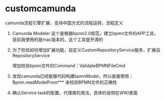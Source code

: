 # customcamunda
camunda流程引擎扩展，支持中国方式的流程运转，流程定义

1. Camunda Modeler 这个是根据bpmn2.0规范，建立bpmn文件的APP工具，目前我使用的是mac版本的，这个工具是开源的

2. 为了检验如何增加扩展功能，自定义CustomRepositoryService服务，扩展自RepositoryService

	增加校验bpmn文件的Command：ValidateBPMNFileCmd
	
3. 发现camunda已经能够代码构建bpmnModel，所以直接使用：Bpmn.readModelFrom*** 来校验BPMN文件的正确性

4. 确认Service task的配置，代理类的用法，具体的说明在WIKI里面



